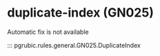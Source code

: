 # duplicate-index (GN025)

Automatic fix is not available

::: pgrubic.rules.general.GN025.DuplicateIndex

